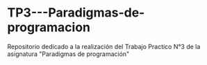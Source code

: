 # TP3---Paradigmas-de-programacion
Repositorio dedicado a la realización del Trabajo Practico N°3 de la asignatura "Paradigmas de programación"
